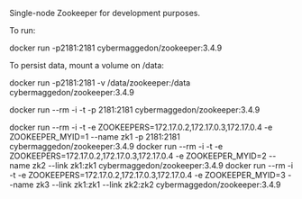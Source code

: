 
Single-node Zookeeper for development purposes.

To run:

  docker run -p2181:2181 cybermaggedon/zookeeper:3.4.9

To persist data, mount a volume on /data:

  docker run -p2181:2181 -v /data/zookeeper:/data cybermaggedon/zookeeper:3.4.9




docker run --rm -i -t -p 2181:2181 cybermaggedon/zookeeper:3.4.9 

docker run --rm -i -t -e ZOOKEEPERS=172.17.0.2,172.17.0.3,172.17.0.4 -e ZOOKEEPER_MYID=1 --name zk1 -p 2181:2181 cybermaggedon/zookeeper:3.4.9 
docker run --rm -i -t -e ZOOKEEPERS=172.17.0.2,172.17.0.3,172.17.0.4 -e ZOOKEEPER_MYID=2 --name zk2 --link zk1:zk1 cybermaggedon/zookeeper:3.4.9
docker run --rm -i -t -e ZOOKEEPERS=172.17.0.2,172.17.0.3,172.17.0.4 -e ZOOKEEPER_MYID=3 --name zk3 --link zk1:zk1 --link zk2:zk2 cybermaggedon/zookeeper:3.4.9
